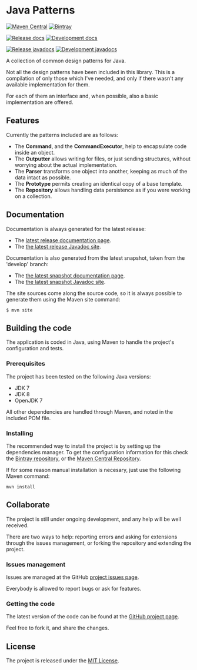 # Java Patterns

[![Maven Central](https://img.shields.io/maven-central/v/com.wandrell/java-patterns.svg)][maven-repo]
[![Bintray](https://api.bintray.com/packages/bernardo-mg/maven/java-patterns/images/download.svg)][bintray-repo]

[![Release docs](https://img.shields.io/badge/docs-release-blue.svg)][site-release]
[![Development docs](https://img.shields.io/badge/docs-develop-blue.svg)][site-develop]

[![Release javadocs](https://img.shields.io/badge/javadocs-release-blue.svg)][javadoc-release]
[![Development javadocs](https://img.shields.io/badge/javadocs-develop-blue.svg)][javadoc-develop]

A collection of common design patterns for Java.

Not all the design patterns have been included in this library. This is a compilation of only those which I've needed, and only if there wasn't any available implementation for them. 

For each of them an interface and, when possible, also a basic implementation are offered.

## Features

Currently the patterns included are as follows:
- The **Command**, and the **CommandExecutor**, help to encapsulate code inside an object.
- The **Outputter** allows writing for files, or just sending structures, without worrying about the actual implementation.
- The **Parser** transforms one object into another, keeping as much of the data intact as possible.
- The **Prototype** permits creating an identical copy of a base template.
- The **Repository** allows handling data persistence as if you were working on a collection.

## Documentation
Documentation is always generated for the latest release:

- The [latest release documentation page][site-release].
- The [the latest release Javadoc site][javadoc-release].

Documentation is also generated from the latest snapshot, taken from the 'develop' branch:

- The [the latest snapshot documentation page][site-develop].
- The [the latest snapshot Javadoc site][javadoc-develop].

The site sources come along the source code, so it is always possible to generate them using the Maven site command:

```
$ mvn site
```

## Building the code
The application is coded in Java, using Maven to handle the project's configuration and tests.

### Prerequisites
The project has been tested on the following Java versions:
* JDK 7
* JDK 8
* OpenJDK 7

All other dependencies are handled through Maven, and noted in the included POM file.

### Installing

The recommended way to install the project is by setting up the dependencies manager. To get the configuration information for this check the [Bintray repository][bintray-repo], or the [Maven Central Repository][maven-repo].

If for some reason manual installation is necesary, just use the following Maven command:

```mvn install```

## Collaborate

The project is still under ongoing development, and any help will be well received.

There are two ways to help: reporting errors and asking for extensions through the issues management, or forking the repository and extending the project.

### Issues management
Issues are managed at the GitHub [project issues page][issues].

Everybody is allowed to report bugs or ask for features.

### Getting the code
The latest version of the code can be found at the [GitHub project page][scm].

Feel free to fork it, and share the changes.

## License
The project is released under the [MIT License][license].

[bintray-repo]: https://bintray.com/bernardo-mg/maven
[maven-repo]: http://mvnrepository.com/artifact/com.wandrell/java-patterns
[issues]: https://github.com/Bernardo-MG/java-patterns/issues
[javadoc-develop]: http://docs.wandrell.com/development/maven/java-patterns/apidocs
[javadoc-release]: http://docs.wandrell.com/maven/java-patterns/apidocs
[license]: http://www.opensource.org/licenses/mit-license.php
[scm]: http://github.com/Bernardo-MG/java-patterns
[site-develop]: http://docs.wandrell.com/development/maven/java-patterns
[site-release]: http://docs.wandrell.com/maven/java-patterns
